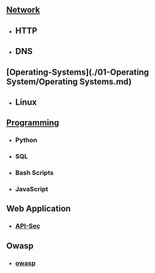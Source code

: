 ## [Network](./00-Network/Network.md)
- ## HTTP
- ## DNS
## [Operating-Systems](./01-Operating System/Operating Systems.md)
- ## Linux
## [Programming](./02-Programming/Programming.md)
- ### Python
- ### SQL
- ### Bash Scripts
- ### JavaScript
## Web Application
- ### [API-Sec](./03-Web-Application/API-Sec.md)

## Owasp
- ### [owasp](./04-OWASP/owasp.md)

